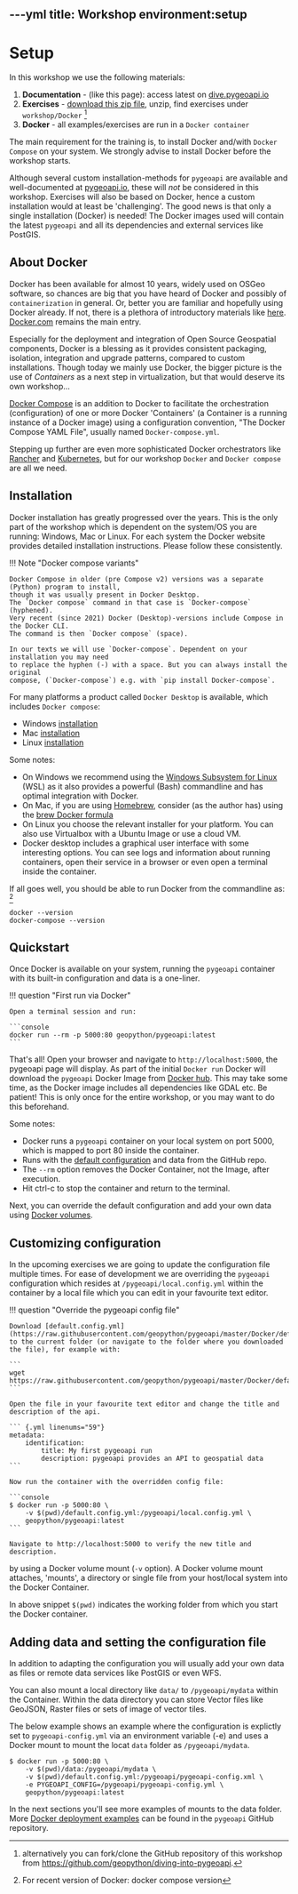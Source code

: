 ---yml
title: Workshop environment:setup
---

# Setup
 
In this workshop we use the following materials:

1. **Documentation** - (like this page): access latest on [dive.pygeoapi.io](https://dive.pygeoapi.io)
1. **Exercises** - [download this zip file](https://github.com/geopython/diving-into-pygeoapi/archive/refs/heads/main.zip), unzip, find exercises under `workshop/Docker` [^1]
1. **Docker** - all examples/exercises are run in a `Docker container` 

[^1]: alternatively you can fork/clone the GitHub repository of this workshop from https://github.com/geopython/diving-into-pygeoapi.

The main requirement for the training is, to install Docker and/with `Docker Compose` on your system.
We strongly advise to install Docker before the workshop starts.

Although several custom installation-methods for `pygeoapi` are available and well-documented 
at [pygeoapi.io](https://pygeoapi.io), these will *not* be considered in this workshop. 
Exercises will also be based on Docker, hence a custom installation would at least be 'challenging'. 
The good news is that only a single installation (Docker) is needed! The Docker images used
will contain the latest `pygeoapi` and all its dependencies and external services like PostGIS.

## About Docker

Docker has been available for almost 10 years, widely used on OSGeo software, so chances are big that you have
heard of Docker and possibly of `containerization` in general. Or, better you are familiar and hopefully using Docker already.
If not, there is a plethora of introductory materials like [here](https://www.ibm.com/in-en/cloud/learn/Docker).
[Docker.com](https://www.Docker.com/) remains the main entry.

Especially for the deployment and integration of Open Source Geospatial components, Docker
is a blessing as it provides consistent packaging, isolation, integration and upgrade patterns, compared
to custom installations. Though today we mainly use Docker, the bigger picture is the use of *Containers* as a next step
in virtualization, but that would deserve its own workshop...

[Docker Compose](https://docs.Docker.com/compose/) is an addition to Docker to facilitate 
the orchestration (configuration) of one or more Docker 'Containers' (a Container is a running instance of a Docker image) 
using a configuration convention, "The Docker Compose YAML File", usually named `Docker-compose.yml`.

Stepping up further are even more sophisticated Docker orchestrators like 
[Rancher](https://rancher.com/products/rancher) and [Kubernetes](https://kubernetes.io/), but for
our workshop `Docker` and `Docker compose` are all we need.

## Installation

Docker installation has greatly progressed over the years. This is the only part of the workshop
which is dependent on the system/OS you are running: Windows, Mac or Linux. For each
system the Docker website provides detailed installation instructions. Please follow these consistently.

!!! Note "Docker compose variants"

    Docker Compose in older (pre Compose v2) versions was a separate (Python) program to install,
    though it was usually present in Docker Desktop. 
    The `Docker compose` command in that case is `Docker-compose` (hyphened).
    Very recent (since 2021) Docker (Desktop)-versions include Compose in the Docker CLI. 
    The command is then `Docker compose` (space).
    
    In our texts we will use `Docker-compose`. Dependent on your installation you may need
    to replace the hyphen (-) with a space. But you can always install the original
    compose, (`Docker-compose`) e.g. with `pip install Docker-compose`.

For many platforms a product called `Docker Desktop` is available, which includes `Docker compose`:

* Windows [installation](https://docs.Docker.com/desktop/install/windows-install/)
* Mac [installation](https://docs.Docker.com/desktop/install/mac-install/)
* Linux [installation](https://docs.Docker.com/desktop/install/linux-install/)

Some notes:

* On Windows we recommend using the [Windows Subsystem for Linux](https://docs.microsoft.com/en-us/windows/wsl/) (WSL) as it also provides a powerful (Bash) commandline and has optimal integration with Docker.
* On Mac, if you are using [Homebrew](https://brew.sh), consider (as the author has) using the [brew Docker formula](https://formulae.brew.sh/formula/Docker)
* On Linux you choose the relevant installer for your platform. You can also use Virtualbox with a Ubuntu Image or use a cloud VM.
* Docker desktop includes a graphical user interface with some interesting options. You can see logs and information about running containers, open their service in a browser or even open a terminal inside the container.

If all goes well, you should be able to run Docker from the commandline as: [^2] 

```console
docker --version
docker-compose --version  
``` 

[^2]: For recent version of Docker: docker compose version


## Quickstart

Once Docker is available on your system, running the `pygeoapi` container with its built-in configuration and 
data is a one-liner. 

!!! question "First run via Docker"

    Open a terminal session and run:

    ```console
    docker run --rm -p 5000:80 geopython/pygeoapi:latest
    ```

That's all! Open your browser and navigate to `http://localhost:5000`, the pygeoapi page will display.
As part of the initial `Docker run` Docker will download the `pygeoapi` Docker Image from [Docker hub](https://hub.Docker.com/r/geopython/pygeoapi). 
This may take some time, as the Docker image includes all 
dependencies like GDAL etc. Be patient! This is only once for the entire workshop, or
you may want to do this beforehand. 

Some notes:

* Docker runs a `pygeoapi` container on your local system on port 5000, which is mapped to port 80 inside the container. 
* Runs with the [default configuration](https://github.com/geopython/pygeoapi/blob/master/Docker/default.config.yml) and data from the GitHub repo.
* The `--rm` option removes the Docker Container, not the Image, after execution.
* Hit ctrl-c to stop the container and return to the terminal.

Next, you can override the default configuration and add your own data using [Docker volumes](https://docs.Docker.com/storage/volumes/).

## Customizing configuration

In the upcoming exercises we are going to update the configuration file multiple times.
For ease of development we are overriding the `pygeoapi` configuration which resides at `/pygeoapi/local.config.yml` 
within the container by a local file which you can edit in your favourite text editor. 

!!! question "Override the pygeoapi config file"

    Download [default.config.yml](https://raw.githubusercontent.com/geopython/pygeoapi/master/Docker/default.config.yml) to the current folder (or navigate to the folder where you downloaded the file), for example with:

    ```
    wget https://raw.githubusercontent.com/geopython/pygeoapi/master/Docker/default.config.yml
    ```

    Open the file in your favourite text editor and change the title and description of the api.

    ``` {.yml linenums="59"}
    metadata:
        identification:
            title: My first pygeoapi run
            description: pygeoapi provides an API to geospatial data
    ```

    Now run the container with the overridden config file:

    ```console
    $ docker run -p 5000:80 \
        -v $(pwd)/default.config.yml:/pygeoapi/local.config.yml \
        geopython/pygeoapi:latest
    ```

    Navigate to http://localhost:5000 to verify the new title and description.


by using a Docker volume mount (`-v` option). A Docker volume mount attaches, 'mounts', a 
directory or single file from your host/local system into the Docker Container.

In above snippet `$(pwd)` indicates the working folder from which you start the Docker container. 

## Adding data and setting the configuration file

In addition to adapting the configuration you will usually add your own data as files or
remote data services like PostGIS or even WFS.

You can also mount a local directory like `data/` to `/pygeoapi/mydata` within the Container.
Within the data directory you can store Vector files like GeoJSON, Raster files or sets of image of vector tiles.

The below example shows an example where the configuration is explictly set to `pygeoapi-config.yml` via an environment variable (-e) and uses a Docker mount to mount the locat `data` folder as `/pygeoapi/mydata`.

<div class="termy">

```console
$ docker run -p 5000:80 \
    -v $(pwd)/data:/pygeoapi/mydata \
    -v $(pwd)/default.config.yml:/pygeoapi/pygeoapi-config.xml \
    -e PYGEOAPI_CONFIG=/pygeoapi/pygeoapi-config.yml \
    geopython/pygeoapi:latest
```

</div>

In the next sections you'll see more examples of mounts to the data folder. More [Docker deployment examples](https://github.com/geopython/pygeoapi/tree/master/Docker/examples) can be found in the `pygeoapi` GitHub repository.
